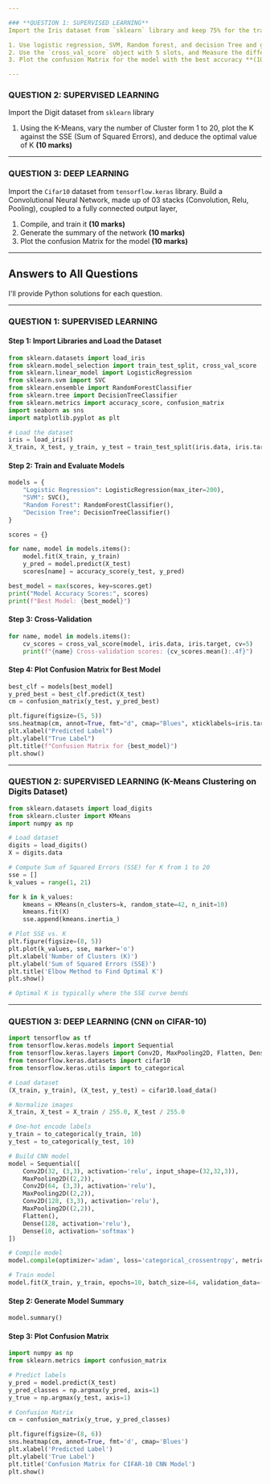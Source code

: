```yaml
---

### **QUESTION 1: SUPERVISED LEARNING**  
Import the Iris dataset from `sklearn` library and keep 75% for the training set  

1. Use logistic regression, SVM, Random forest, and decision Tree and get the score for each Model **(10 marks)**  
2. Use the `cross_val_score` object with 5 slots, and Measure the different scores for logistic regression, SVM, Random forest, and decision Tree. **(10 marks)**  
3. Plot the confusion Matrix for the model with the best accuracy **(10 marks)**  

---
```


### **QUESTION 2: SUPERVISED LEARNING**  
Import the Digit dataset from `sklearn` library  

1. Using the K-Means, vary the number of Cluster form 1 to 20, plot the K against the SSE (Sum of Squared Errors), and deduce the optimal value of K **(10 marks)**  

---

### **QUESTION 3: DEEP LEARNING**  
Import the `Cifar10` dataset from `tensorflow.keras` library. Build a Convolutional Neural Network, made up of 03 stacks (Convolution, Relu, Pooling), coupled to a fully connected output layer,  

1. Compile, and train it **(10 marks)**  
2. Generate the summary of the network **(10 marks)**  
3. Plot the confusion Matrix for the model **(10 marks)**  

---

## **Answers to All Questions**

I'll provide Python solutions for each question.

---

### **QUESTION 1: SUPERVISED LEARNING**
#### **Step 1: Import Libraries and Load the Dataset**
```python
from sklearn.datasets import load_iris
from sklearn.model_selection import train_test_split, cross_val_score
from sklearn.linear_model import LogisticRegression
from sklearn.svm import SVC
from sklearn.ensemble import RandomForestClassifier
from sklearn.tree import DecisionTreeClassifier
from sklearn.metrics import accuracy_score, confusion_matrix
import seaborn as sns
import matplotlib.pyplot as plt

# Load the dataset
iris = load_iris()
X_train, X_test, y_train, y_test = train_test_split(iris.data, iris.target, test_size=0.25, random_state=42)
```

#### **Step 2: Train and Evaluate Models**
```python
models = {
    "Logistic Regression": LogisticRegression(max_iter=200),
    "SVM": SVC(),
    "Random Forest": RandomForestClassifier(),
    "Decision Tree": DecisionTreeClassifier()
}

scores = {}

for name, model in models.items():
    model.fit(X_train, y_train)
    y_pred = model.predict(X_test)
    scores[name] = accuracy_score(y_test, y_pred)

best_model = max(scores, key=scores.get)
print("Model Accuracy Scores:", scores)
print(f"Best Model: {best_model}")
```

#### **Step 3: Cross-Validation**
```python
for name, model in models.items():
    cv_scores = cross_val_score(model, iris.data, iris.target, cv=5)
    print(f"{name} Cross-validation scores: {cv_scores.mean():.4f}")
```

#### **Step 4: Plot Confusion Matrix for Best Model**
```python
best_clf = models[best_model]
y_pred_best = best_clf.predict(X_test)
cm = confusion_matrix(y_test, y_pred_best)

plt.figure(figsize=(5, 5))
sns.heatmap(cm, annot=True, fmt="d", cmap="Blues", xticklabels=iris.target_names, yticklabels=iris.target_names)
plt.xlabel("Predicted Label")
plt.ylabel("True Label")
plt.title(f"Confusion Matrix for {best_model}")
plt.show()
```

---

### **QUESTION 2: SUPERVISED LEARNING (K-Means Clustering on Digits Dataset)**
```python
from sklearn.datasets import load_digits
from sklearn.cluster import KMeans
import numpy as np

# Load dataset
digits = load_digits()
X = digits.data

# Compute Sum of Squared Errors (SSE) for K from 1 to 20
sse = []
k_values = range(1, 21)

for k in k_values:
    kmeans = KMeans(n_clusters=k, random_state=42, n_init=10)
    kmeans.fit(X)
    sse.append(kmeans.inertia_)

# Plot SSE vs. K
plt.figure(figsize=(8, 5))
plt.plot(k_values, sse, marker='o')
plt.xlabel('Number of Clusters (K)')
plt.ylabel('Sum of Squared Errors (SSE)')
plt.title('Elbow Method to Find Optimal K')
plt.show()

# Optimal K is typically where the SSE curve bends
```

---

### **QUESTION 3: DEEP LEARNING (CNN on CIFAR-10)**
```python
import tensorflow as tf
from tensorflow.keras.models import Sequential
from tensorflow.keras.layers import Conv2D, MaxPooling2D, Flatten, Dense
from tensorflow.keras.datasets import cifar10
from tensorflow.keras.utils import to_categorical

# Load dataset
(X_train, y_train), (X_test, y_test) = cifar10.load_data()

# Normalize images
X_train, X_test = X_train / 255.0, X_test / 255.0

# One-hot encode labels
y_train = to_categorical(y_train, 10)
y_test = to_categorical(y_test, 10)

# Build CNN model
model = Sequential([
    Conv2D(32, (3,3), activation='relu', input_shape=(32,32,3)),
    MaxPooling2D((2,2)),
    Conv2D(64, (3,3), activation='relu'),
    MaxPooling2D((2,2)),
    Conv2D(128, (3,3), activation='relu'),
    MaxPooling2D((2,2)),
    Flatten(),
    Dense(128, activation='relu'),
    Dense(10, activation='softmax')
])

# Compile model
model.compile(optimizer='adam', loss='categorical_crossentropy', metrics=['accuracy'])

# Train model
model.fit(X_train, y_train, epochs=10, batch_size=64, validation_data=(X_test, y_test))
```

#### **Step 2: Generate Model Summary**
```python
model.summary()
```

#### **Step 3: Plot Confusion Matrix**
```python
import numpy as np
from sklearn.metrics import confusion_matrix

# Predict labels
y_pred = model.predict(X_test)
y_pred_classes = np.argmax(y_pred, axis=1)
y_true = np.argmax(y_test, axis=1)

# Confusion Matrix
cm = confusion_matrix(y_true, y_pred_classes)

plt.figure(figsize=(8, 6))
sns.heatmap(cm, annot=True, fmt='d', cmap='Blues')
plt.xlabel('Predicted Label')
plt.ylabel('True Label')
plt.title('Confusion Matrix for CIFAR-10 CNN Model')
plt.show()
```
